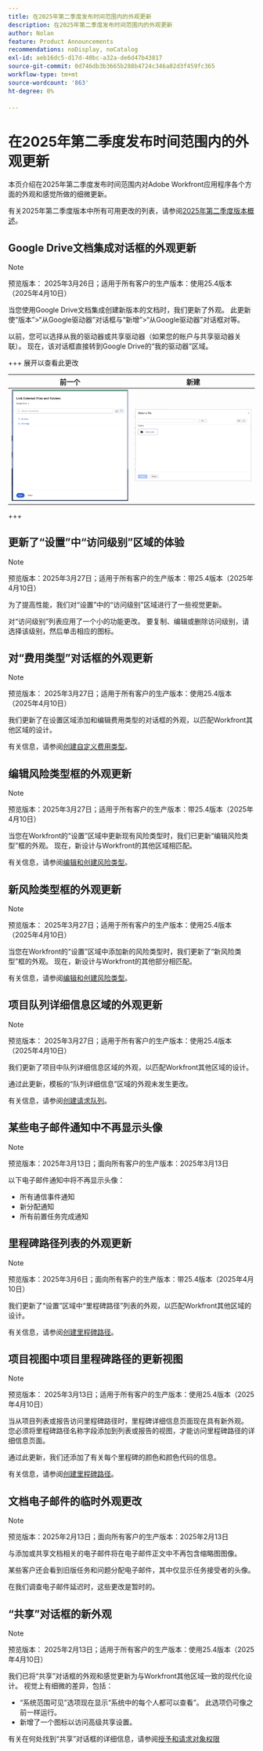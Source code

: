 ```yaml
---
title: 在2025年第二季度发布时间范围内的外观更新
description: 在2025年第二季度发布时间范围内的外观更新
author: Nolan
feature: Product Announcements
recommendations: noDisplay, noCatalog
exl-id: aeb16dc5-d17d-40bc-a32a-de6d47b43817
source-git-commit: 0d746db3b3665b288b4724c346a02d3f459fc365
workflow-type: tm+mt
source-wordcount: '863'
ht-degree: 0%

---
```


# 在2025年第二季度发布时间范围内的外观更新

本页介绍在2025年第二季度发布时间范围内对Adobe Workfront应用程序各个方面的外观和感觉所做的细微更新。

有关2025年第二季度版本中所有可用更改的列表，请参阅[2025年第二季度版本概述](/help/quicksilver/product-announcements/product-releases/25-q2-release-activity/25-q2-release-overview.md)。

## Google Drive文档集成对话框的外观更新

>[!NOTE]
>
>预览版本： 2025年3月26日；适用于所有客户的生产版本：使用25.4版本（2025年4月10日）

当您使用Google Drive文档集成创建新版本的文档时，我们更新了外观。 此更新使“版本”>“从Google驱动器”对话框与“新增”>“从Google驱动器”对话框对等。

以前，您可以选择从我的驱动器或共享驱动器（如果您的帐户与共享驱动器关联）。 现在，该对话框直接转到Google Drive的“我的驱动器”区域。

+++ 展开以查看此更改

<table>
 <thead>
    <tr>
        <th>前一个</th>
        <th>新建</th>
    </tr>
  </thead>
 <tr>
        <td><img src="assets/legacy-add.png" alt="通过Google Drive集成添加文档"></td>
         <td><img src="assets/new-add.png" alt="通过Google Drive集成添加文档"></td>
    </tr>
</table>

+++

## 更新了“设置”中“访问级别”区域的体验

>[!NOTE]
>
>预览版本：2025年3月27日；适用于所有客户的生产版本：带25.4版本（2025年4月10日）

为了提高性能，我们对“设置”中的“访问级别”区域进行了一些视觉更新。

对“访问级别”列表应用了一个小的功能更改。 要复制、编辑或删除访问级别，请选择该级别，然后单击相应的图标。


## 对“费用类型”对话框的外观更新

>[!NOTE]
>
>预览版本： 2025年3月27日；适用于所有客户的生产版本：使用25.4版本（2025年4月10日）

我们更新了在设置区域添加和编辑费用类型的对话框的外观，以匹配Workfront其他区域的设计。

有关信息，请参阅[创建自定义费用类型](/help/quicksilver/administration-and-setup/set-up-workfront/configure-system-defaults/create-custom-expense-types.md)。

## 编辑风险类型框的外观更新

>[!NOTE]
>
>预览版本：2025年3月27日；适用于所有客户的生产版本：带25.4版本（2025年4月10日）

当您在Workfront的“设置”区域中更新现有风险类型时，我们已更新“编辑风险类型”框的外观。 现在，新设计与Workfront的其他区域相匹配。

有关信息，请参阅[编辑和创建风险类型](/help/quicksilver/administration-and-setup/set-up-workfront/configure-system-defaults/edit-create-risk-types.md)。

## 新风险类型框的外观更新

>[!NOTE]
>
>预览版本： 2025年3月27日；适用于所有客户的生产版本：使用25.4版本（2025年4月10日）

当您在Workfront的“设置”区域中添加新的风险类型时，我们更新了“新风险类型”框的外观。 现在，新设计与Workfront的其他部分相匹配。

有关信息，请参阅[编辑和创建风险类型](/help/quicksilver/administration-and-setup/set-up-workfront/configure-system-defaults/edit-create-risk-types.md)。

## 项目队列详细信息区域的外观更新

>[!NOTE]
>
>预览版本： 2025年3月27日；适用于所有客户的生产版本：使用25.4版本（2025年4月10日）

我们更新了项目中队列详细信息区域的外观，以匹配Workfront其他区域的设计。

通过此更新，模板的“队列详细信息”区域的外观未发生更改。

有关信息，请参阅[创建请求队列](/help/quicksilver/manage-work/requests/create-and-manage-request-queues/create-request-queue.md)。

## 某些电子邮件通知中不再显示头像

>[!NOTE]
>
>预览版本：2025年3月13日；面向所有客户的生产版本：2025年3月13日


以下电子邮件通知中将不再显示头像：

* 所有通信事件通知
* 新分配通知
* 所有前置任务完成通知

## 里程碑路径列表的外观更新

>[!NOTE]
>
>预览版本：2025年3月6日；面向所有客户的生产版本：带25.4版本（2025年4月10日）

我们更新了“设置”区域中“里程碑路径”列表的外观，以匹配Workfront其他区域的设计。

有关信息，请参阅[创建里程碑路径](/help/quicksilver/administration-and-setup/customize-workfront/configure-approval-milestone-processes/create-milestone-path.md)。

## 项目视图中项目里程碑路径的更新视图

>[!NOTE]
>
>预览版本： 2025年3月13日；适用于所有客户的生产版本：使用25.4版本（2025年4月10日）

当从项目列表或报告访问里程碑路径时，里程碑详细信息页面现在具有新外观。 您必须将里程碑路径名称字段添加到列表或报告的视图，才能访问里程碑路径的详细信息页面。

通过此更新，我们还添加了有关每个里程碑的颜色和颜色代码的信息。

有关信息，请参阅[创建里程碑路径](/help/quicksilver/administration-and-setup/customize-workfront/configure-approval-milestone-processes/create-milestone-path.md)。

## 文档电子邮件的临时外观更改

>[!NOTE]
>
>预览版本：2025年2月13日；面向所有客户的生产版本：2025年2月13日

与添加或共享文档相关的电子邮件将在电子邮件正文中不再包含缩略图图像。

某些客户还会看到旧版任务和问题分配电子邮件，其中仅显示任务接受者的头像。

在我们调查电子邮件延迟时，这些更改是暂时的。

## “共享”对话框的新外观

>[!NOTE]
>
>预览版本： 2025年2月13日；适用于所有客户的生产版本：使用25.4版本（2025年4月10日）

我们已将“共享”对话框的外观和感觉更新为与Workfront其他区域一致的现代化设计。 视觉上有细微的差异，包括：

* “系统范围可见”选项现在显示“系统中的每个人都可以查看”。 此选项仍可像之前一样运行。
* 新增了一个图标以访问高级共享设置。

有关在何处找到“共享”对话框的详细信息，请参阅[授予和请求对象权限](/help/quicksilver/workfront-basics/grant-and-request-access-to-objects/grant-and-request-access-to-objects.md)
